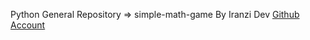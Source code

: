 Python General Repository => simple-math-game By Iranzi Dev <a href='https://github.com/Iranzithierry'>Github Account</a>